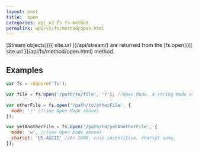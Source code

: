 ```yaml
---
layout: post
title:  open
categories: api_v2 fs fs-method
permalink: api/v2/fs/method/open.html
---
```


[Stream objects]({{ site.url }}/api/stream/) are returned from the [fs.open]({{ site.url }}/api/fs/method/open.html) method.

## Examples

```javascript
var fs = require('fs');

var file = fs.open('/path/to/file', 'r'); //Open Mode. A string made of 'r', 'w', 'a/+', 'b' characters.

var otherFile = fs.open('/path/to/otherFile', {
  mode: 'r' //(see Open Mode above)
});

var yetAnotherFile = fs.open('/path/to/yetAnotherFile', {
  mode: 'w', //(see Open Mode above)
  charset: 'US-ASCII' //An IANA, case insensitive, charset name.
});
```








